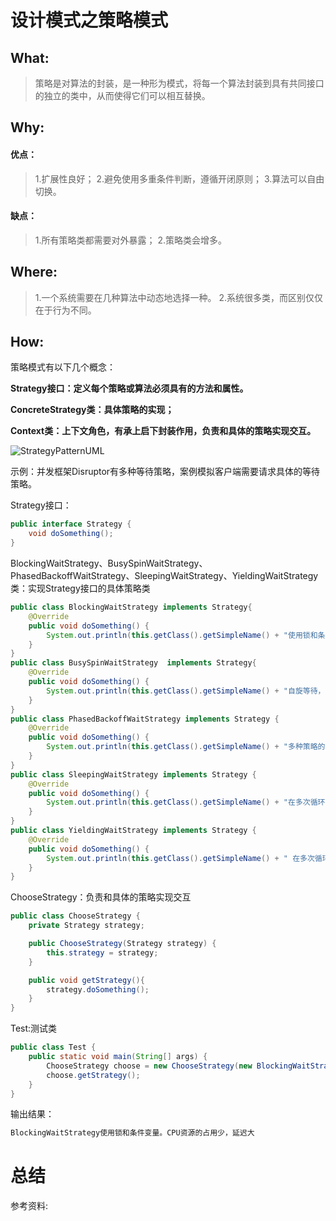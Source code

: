 # 设计模式之策略模式
## What:

>策略是对算法的封装，是一种形为模式，将每一个算法封装到具有共同接口的独立的类中，从而使得它们可以相互替换。


## Why:
#### 优点：
>1.扩展性良好；
2.避免使用多重条件判断，遵循开闭原则；
3.算法可以自由切换。

#### 缺点：
>1.所有策略类都需要对外暴露；
2.策略类会增多。


## Where:
>1.一个系统需要在几种算法中动态地选择一种。
2.系统很多类，而区别仅仅在于行为不同。

## How:

策略模式有以下几个概念：

**Strategy接口：定义每个策略或算法必须具有的方法和属性。**

**ConcreteStrategy类：具体策略的实现；** 

**Context类：上下文角色，有承上启下封装作用，负责和具体的策略实现交互。**


![StrategyPatternUML](https://raw.githubusercontent.com/MuggleLee/PicGo/master/%E8%AE%BE%E8%AE%A1%E6%A8%A1%E5%BC%8F/%E7%AD%96%E7%95%A5%E6%A8%A1%E5%BC%8F/StrategyPatternUML.png)

示例：并发框架Disruptor有多种等待策略，案例模拟客户端需要请求具体的等待策略。

Strategy接口：
```java
public interface Strategy {
    void doSomething();
}
```
BlockingWaitStrategy、BusySpinWaitStrategy、PhasedBackoffWaitStrategy、SleepingWaitStrategy、YieldingWaitStrategy类：实现Strategy接口的具体策略类
```java
public class BlockingWaitStrategy implements Strategy{
    @Override
    public void doSomething() {
        System.out.println(this.getClass().getSimpleName() + "使用锁和条件变量。CPU资源的占用少，延迟大");
    }
}
public class BusySpinWaitStrategy  implements Strategy{
    @Override
    public void doSomething() {
        System.out.println(this.getClass().getSimpleName() + "自旋等待，类似Linux Kernel使用的自旋锁。低延迟但同时对CPU资源的占用也多");
    }
}
public class PhasedBackoffWaitStrategy implements Strategy {
    @Override
    public void doSomething() {
        System.out.println(this.getClass().getSimpleName() + "多种策略的综合，CPU资源的占用少，延迟大");
    }
}
public class SleepingWaitStrategy implements Strategy {
    @Override
    public void doSomething() {
        System.out.println(this.getClass().getSimpleName() + "在多次循环尝试不成功后，选择让出CPU，等待下次调度，多次调度后仍不成功，尝试前睡眠一个纳秒级别的时间再尝试。这种策略平衡了延迟和CPU资源占用，但延迟不均匀");
    }
}
public class YieldingWaitStrategy implements Strategy {
    @Override
    public void doSomething() {
        System.out.println(this.getClass().getSimpleName() + " 在多次循环尝试不成功后，选择让出CPU，等待下次调。平衡了延迟和CPU资源占用，但延迟也比较均匀");
    }
}
```
ChooseStrategy：负责和具体的策略实现交互
```java
public class ChooseStrategy {
    private Strategy strategy;

    public ChooseStrategy(Strategy strategy) {
        this.strategy = strategy;
    }

    public void getStrategy(){
        strategy.doSomething();
    }
}

```




Test:测试类
```java
public class Test {
    public static void main(String[] args) {
        ChooseStrategy choose = new ChooseStrategy(new BlockingWaitStrategy());
        choose.getStrategy();
    }
}
```
输出结果：
```java
BlockingWaitStrategy使用锁和条件变量。CPU资源的占用少，延迟大
```



# 总结

参考资料:
